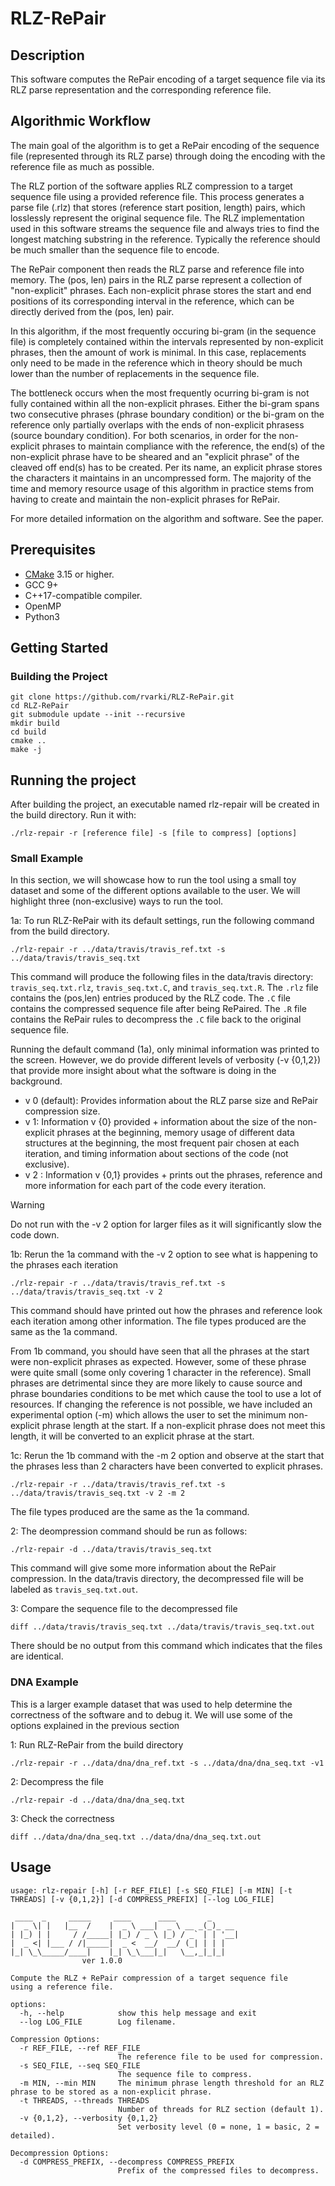 # RLZ-RePair

## Description

This software computes the RePair encoding of a target sequence file via its RLZ parse representation and the corresponding reference file. 

## Algorithmic Workflow

The main goal of the algorithm is to get a RePair encoding of the sequence file (represented through its RLZ parse) through doing the encoding with the reference file as much as possible. 

The RLZ portion of the software applies RLZ compression to a target sequence file using a provided reference file. This process generates a parse file (.rlz) that stores (reference start position, length) pairs, which losslessly represent the original sequence file. The RLZ implementation used in this software streams the sequence file and always tries to find the longest matching substring in the reference. Typically the reference should be much smaller than the sequence file to encode.

The RePair component then reads the RLZ parse and reference file into memory. The (pos, len) pairs in the RLZ parse represent a collection of "non-explicit" phrases. Each non-explicit phrase stores the start and end positions of its corresponding interval in the reference, which can be directly derived from the (pos, len) pair. 

In this algorithm, if the most frequently occuring bi-gram (in the sequence file) is completely contained within the intervals represented by non-explicit phrases, then the amount of work is minimal. In this case, replacements only need to be made in the reference which in theory should be much lower than the number of replacements in the sequence file. 

The bottleneck occurs when the most frequently ocurring bi-gram is not fully contained within all the non-explicit phrases. Either the bi-gram spans two consecutive phrases (phrase boundary condition) or the bi-gram on the reference only partially overlaps with the ends of non-explicit phrasess (source boundary condition). For both scenarios, in order for the non-explicit phrases to maintain compliance with the reference, the end(s) of the non-explicit phrase have to be sheared and an "explicit phrase" of the cleaved off end(s) has to be created. Per its name, an explicit phrase stores the characters it maintains in an uncompressed form. The majority of the time and memory resource usage of this algorithm in practice stems from having to create and maintain the non-explicit phrases for RePair.

For more detailed information on the algorithm and software. See the paper.

## Prerequisites

- [CMake](https://cmake.org/) 3.15 or higher.
- GCC 9+
- C++17-compatible compiler.
- OpenMP
- Python3

## Getting Started

### Building the Project

```
git clone https://github.com/rvarki/RLZ-RePair.git
cd RLZ-RePair
git submodule update --init --recursive
mkdir build
cd build
cmake ..
make -j
```
## Running the project

After building the project, an executable named rlz-repair will be created in the build directory. Run it with:
```
./rlz-repair -r [reference file] -s [file to compress] [options] 
```

### Small Example

In this section, we will showcase how to run the tool using a small toy dataset and some of the different options available to the user. We will highlight three (non-exclusive) ways to run the tool.

1a: To run RLZ-RePair with its default settings, run the following command from the build directory.  

```
./rlz-repair -r ../data/travis/travis_ref.txt -s ../data/travis/travis_seq.txt
```

This command will produce the following files in the data/travis directory: `travis_seq.txt.rlz`, `travis_seq.txt.C`, and `travis_seq.txt.R`. The `.rlz` file contains the (pos,len) entries produced by the RLZ code. The `.C` file contains the compressed sequence file after being RePaired. The `.R` file contains the RePair rules to decompress the `.C` file back to the original sequence file.

Running the default command (1a), only minimal information was printed to the screen. However, we do provide different levels of verbosity (-v {0,1,2}) that provide more insight about what the software is doing in the background. 

- v 0 (default): Provides information about the RLZ parse size and RePair compression size.
- v 1: Information v {0} provided + information about the size of the non-explicit phrases at the beginning, memory usage of different data structures at the beginning, the most frequent pair chosen at each iteration, and timing information about sections of the code (not exclusive).
- v 2 : Information v {0,1} provides + prints out the phrases, reference and more information for each part of the code every iteration.

> [!WARNING]
> Do not run with the -v 2 option for larger files as it will significantly slow the code down.

1b: Rerun the 1a command with the -v 2 option to see what is happening to the phrases each iteration

```
./rlz-repair -r ../data/travis/travis_ref.txt -s ../data/travis/travis_seq.txt -v 2
```

This command should have printed out how the phrases and reference look each iteration among other information. The file types produced are the same as the 1a command.

From 1b command, you should have seen that all the phrases at the start were non-explicit phrases as expected. However, some of these phrase were quite small (some only covering 1 character in the reference). Small phrases are detrimental since they are more likely to cause source and phrase boundaries conditions to be met which cause the tool to use a lot of resources. If changing the reference is not possible, we have included an experimental option (-m) which allows the user to set the minimum non-explicit phrase length at the start. If a non-explicit phrase does not meet this length, it will be converted to an explicit phrase at the start.

1c: Rerun the 1b command with the -m 2 option and observe at the start that the phrases less than 2 characters have been converted to explicit phrases.

```
./rlz-repair -r ../data/travis/travis_ref.txt -s ../data/travis/travis_seq.txt -v 2 -m 2
```

The file types produced are the same as the 1a command.

2:  The deompression command should be run as follows:

```
./rlz-repair -d ../data/travis/travis_seq.txt
```

This command will give some more information about the RePair compression. In the data/travis directory, the decompressed file will be labeled as `travis_seq.txt.out`.

3: Compare the sequence file to the decompressed file
```
diff ../data/travis/travis_seq.txt ../data/travis/travis_seq.txt.out
```

There should be no output from this command which indicates that the files are identical.

### DNA Example

This is a larger example dataset that was used to help determine the correctness of the software and to debug it. We will use some of the options explained in the previous section

1: Run RLZ-RePair from the build directory

```
./rlz-repair -r ../data/dna/dna_ref.txt -s ../data/dna/dna_seq.txt -v1
```

2: Decompress the file

```
./rlz-repair -d ../data/dna/dna_seq.txt 
```

3: Check the correctness
```
diff ../data/dna/dna_seq.txt ../data/dna/dna_seq.txt.out
```

## Usage
```
usage: rlz-repair [-h] [-r REF_FILE] [-s SEQ_FILE] [-m MIN] [-t THREADS] [-v {0,1,2}] [-d COMPRESS_PREFIX] [--log LOG_FILE]

 ____  _     _____     ____      ____       _      
|  _ \| |   |__  /    |  _ \ ___|  _ \ __ _(_)_ __ 
| |_) | |     / /_____| |_) / _ \ |_) / _` | | '__|
|  _ <| |___ / /|_____|  _ <  __/  __/ (_| | | |   
|_| \_\_____/____|    |_| \_\___|_|   \__,_|_|_|             
                ver 1.0.0

Compute the RLZ + RePair compression of a target sequence file 
using a reference file.

options:
  -h, --help            show this help message and exit
  --log LOG_FILE        Log filename.

Compression Options:
  -r REF_FILE, --ref REF_FILE
                        The reference file to be used for compression.
  -s SEQ_FILE, --seq SEQ_FILE
                        The sequence file to compress.
  -m MIN, --min MIN     The minimum phrase length threshold for an RLZ phrase to be stored as a non-explicit phrase.
  -t THREADS, --threads THREADS
                        Number of threads for RLZ section (default 1).
  -v {0,1,2}, --verbosity {0,1,2}
                        Set verbosity level (0 = none, 1 = basic, 2 = detailed).

Decompression Options:
  -d COMPRESS_PREFIX, --decompress COMPRESS_PREFIX
                        Prefix of the compressed files to decompress.
```